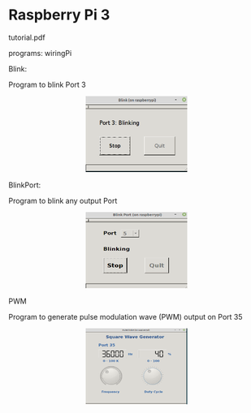 # Raspberry Pi 3

tutorial.pdf

programs:
wiringPi

Blink:

Program to blink Port 3
<p align="center">
<img src="images/Blink.png" width="200" height="150">
</p>

BlinkPort:

Program to blink any output Port
<p align="center">
<img  src="images/BlinkPort.png" width="200" height="150">
</p>

PWM

Program to generate pulse modulation  wave (PWM) output on Port 35 
<p align="center">
<img src="images/PWM.png" width="200" height="150">
</p>
